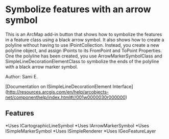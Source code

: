 # Symbolize features with an arrow symbol

This is an ArcMap add-in button that shows how to symbolize the features in a feature class using a black arrow symbol. It also shows how to create a polyline without having to use IPointCollection. Instead, you create a new polyline object, and assign IPoints to its FromPoint and ToPoint Properties. One the polyline has been created, you use ArrowMarkerSymbolClass and SimpleLineDecorationElementClass to symbolize the ends of the polyline with a black arrow marker symbol.

Author: Sami E.

[Documentation on ISimpleLineDecorationElement Interface]
(http://resources.arcgis.com/en/help/arcobjects-net/componenthelp/index.html#//001w0000030r000000)

## Features

*Uses ICartographicLineSymbol 
*Uses IArrowMarkerSymbol 
*Uses ISimpleMarkerSymbol
*Uses ISimpleRenderer 
*Uses IGeoFeatureLayer 



